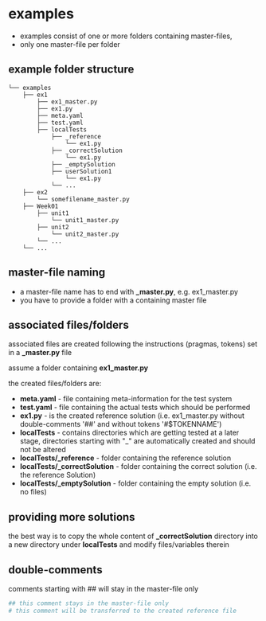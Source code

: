 # examples
- examples consist of one or more folders containing master-files,
- only one master-file per folder

## example folder structure
```
└── examples
    ├── ex1
        ├── ex1_master.py
        ├── ex1.py
        ├── meta.yaml
        ├── test.yaml
        ├── localTests
            ├── _reference
                └── ex1.py
            ├── _correctSolution
                └── ex1.py
            ├── _emptySolution
            ├── userSolution1
                └── ex1.py
            └── ...
    ├── ex2
        └── somefilename_master.py
    ├── Week01
        ├── unit1
            └── unit1_master.py
        ├── unit2
            └── unit2_master.py
        └── ...
    └── ...
```

## master-file naming
- a master-file name has to end with **_master.py**, e.g. ex1_master.py
- you have to provide a folder with a containing master file

## associated files/folders
associated files are created following the instructions (pragmas, tokens) set in a **_master.py** file

assume a folder containing **ex1_master.py**

the created files/folders are:
- **meta.yaml** - file containing meta-information for the test system
- **test.yaml** - file containing the actual tests which should be performed
- **ex1.py** - is the created reference solution (i.e. ex1_master.py without double-comments '##' and without tokens '#$TOKENNAME')
- **localTests** - contains directories which are getting tested at a later stage,
directories starting with "_" are automatically created and should not be altered
- **localTests/_reference** - folder containing the reference solution
- **localTests/_correctSolution** - folder containing the correct solution (i.e. the reference Solution)
- **localTests/_emptySolution** - folder containing the empty solution (i.e. no files)

## providing more solutions
the best way is to copy the whole content of **_correctSolution** directory into a new directory under **localTests** and modify files/variables therein

## double-comments
comments starting with ## will stay in the master-file only
```python
## this comment stays in the master-file only
# this comment will be transferred to the created reference file
```

